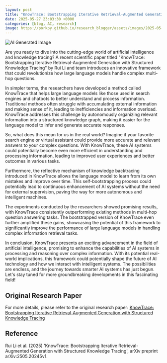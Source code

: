 ```yaml
---
layout: post
title: "KnowTrace: Bootstrapping Iterative Retrieval-Augmented Generation with Structured Knowledge Tracing"
date: 2025-05-27 23:03:30 +0000
categories: [blog, AI, research]
image: https://porkpy.github.io/research_blogger/assets/images/2025-05-27-09640f99.png
---
```

![AI Generated Image](https://porkpy.github.io/research_blogger/assets/images/2025-05-27-09640f99.png)

Are you ready to dive into the cutting-edge world of artificial intelligence and knowledge tracing? A recent scientific paper titled "KnowTrace: Bootstrapping Iterative Retrieval-Augmented Generation with Structured Knowledge Tracing" by Rui Li and team introduces an innovative framework that could revolutionize how large language models handle complex multi-hop questions.

In simpler terms, the researchers have developed a method called KnowTrace that helps large language models like those used in search engines and chatbots to better understand and process information. Traditional methods often struggle with accumulating external information and making sense of it, leading to inefficiencies and information overload. KnowTrace addresses this challenge by autonomously organizing relevant information into a structured knowledge graph, making it easier for the language model to infer and generate accurate responses.

So, what does this mean for us in the real world? Imagine if your favorite search engine or virtual assistant could provide more accurate and relevant answers to your complex questions. With KnowTrace, these AI systems could potentially become even more efficient in understanding and processing information, leading to improved user experiences and better outcomes in various tasks.

Furthermore, the reflective mechanism of knowledge backtracing introduced in KnowTrace allows the language model to learn from its own mistakes and improve over time. This self-bootstrapping process could potentially lead to continuous enhancement of AI systems without the need for external supervision, paving the way for more autonomous and intelligent machines.

The experiments conducted by the researchers showed promising results, with KnowTrace consistently outperforming existing methods in multi-hop question answering tasks. The bootstrapped version of KnowTrace even further amplified these gains, showcasing the potential of this framework to significantly improve the performance of large language models in handling complex information retrieval tasks.

In conclusion, KnowTrace presents an exciting advancement in the field of artificial intelligence, promising to enhance the capabilities of AI systems in processing and reasoning over complex information. With its potential real-world implications, this framework could potentially shape the future of AI technology and how we interact with intelligent systems. The possibilities are endless, and the journey towards smarter AI systems has just begun. Let's stay tuned for more groundbreaking developments in this fascinating field!

## Original Research Paper
For more details, please refer to the original research paper:
[KnowTrace: Bootstrapping Iterative Retrieval-Augmented Generation with Structured Knowledge Tracing](http://arxiv.org/abs/2505.20245v1)

## Reference
Rui Li et al. (2025) 'KnowTrace: Bootstrapping Iterative Retrieval-Augmented Generation with Structured Knowledge Tracing', arXiv preprint arXiv:2505.20245v1.
